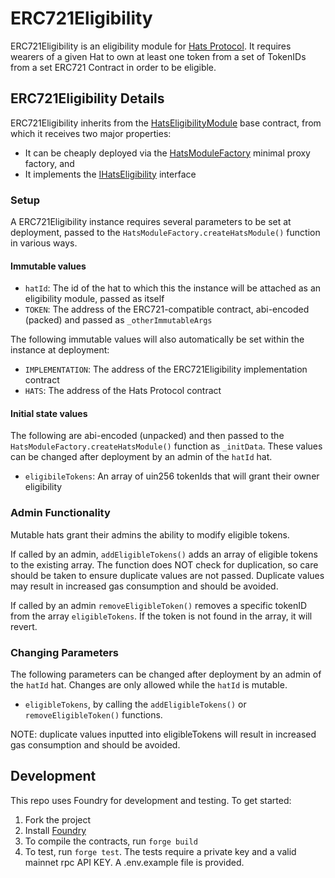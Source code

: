 # ERC721Eligibility

ERC721Eligibility is an eligibility module for [Hats Protocol](https://github.com/hats-protocol/hats-protocol). It
requires wearers of a given Hat to own at least one token from a set of TokenIDs from a set ERC721 Contract in order to
be eligible.

## ERC721Eligibility Details

ERC721Eligibility inherits from the
[HatsEligibilityModule](https://github.com/Hats-Protocol/hats-module#hatseligibilitymodule) base contract, from which it
receives two major properties:

- It can be cheaply deployed via the [HatsModuleFactory](https://github.com/Hats-Protocol/hats-module#hatsmodulefactory)
  minimal proxy factory, and
- It implements the
  [IHatsEligibility](https://github.com/Hats-Protocol/hats-protocol/blob/main/src/Interfaces/IHatsEligibility.sol)
  interface

### Setup

A ERC721Eligibility instance requires several parameters to be set at deployment, passed to the
`HatsModuleFactory.createHatsModule()` function in various ways.

#### Immutable values

- `hatId`: The id of the hat to which this the instance will be attached as an eligibility module, passed as itself
- `TOKEN`: The address of the ERC721-compatible contract, abi-encoded (packed) and passed as `_otherImmutableArgs`

The following immutable values will also automatically be set within the instance at deployment:

- `IMPLEMENTATION`: The address of the ERC721Eligibility implementation contract
- `HATS`: The address of the Hats Protocol contract

#### Initial state values

The following are abi-encoded (unpacked) and then passed to the `HatsModuleFactory.createHatsModule()` function as
`_initData`. These values can be changed after deployment by an admin of the `hatId` hat.

- `eligibileTokens`: An array of uin256 tokenIds that will grant their owner eligibility

### Admin Functionality

Mutable hats grant their admins the ability to modify eligible tokens.

If called by an admin, `addEligibleTokens()` adds an array of eligible tokens to the existing array. The function does
NOT check for duplication, so care should be taken to ensure duplicate values are not passed. Duplicate values may
result in increased gas consumption and should be avoided.

If called by an admin `removeEligibleToken()` removes a specific tokenID from the array `eligibleTokens`. If the token
is not found in the array, it will revert.

### Changing Parameters

The following parameters can be changed after deployment by an admin of the `hatId` hat. Changes are only allowed while
the `hatId` is mutable.

- `eligibleTokens`, by calling the `addEligibleTokens()` or `removeEligibleToken()` functions.

NOTE: duplicate values inputted into eligibleTokens will result in increased gas consumption and should be avoided.

## Development

This repo uses Foundry for development and testing. To get started:

1. Fork the project
2. Install [Foundry](https://book.getfoundry.sh/getting-started/installation)
3. To compile the contracts, run `forge build`
4. To test, run `forge test`. The tests require a private key and a valid mainnet rpc API KEY. A .env.example file is
   provided.
